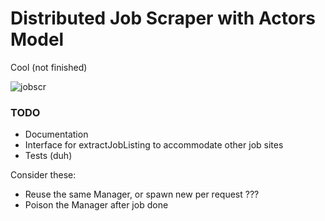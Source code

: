 # Distributed Job Scraper with Actors Model

Cool (not finished)

![jobscr](https://github.com/kerosiinikone/distributed-job-aggregation-service/assets/100020686/cde67059-5860-460a-a315-d6f8cfb32c89)

### TODO

- Documentation
- Interface for extractJobListing to accommodate other job sites
- Tests (duh)

Consider these:

- Reuse the same Manager, or spawn new per request ???
- Poison the Manager after job done
